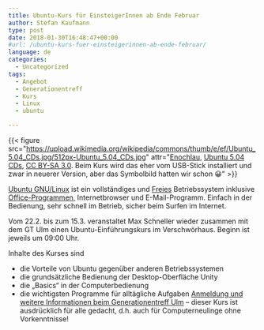 ```yaml
---
title: Ubuntu-Kurs für EinsteigerInnen ab Ende Februar
author: Stefan Kaufmann
type: post
date: 2018-01-30T16:48:47+00:00
#url: /ubuntu-kurs-fuer-einsteigerinnen-ab-ende-februar/
language: de
categories:
  - Uncategorized
tags:
  - Angebot
  - Generationentreff
  - Kurs
  - Linux
  - ubuntu

---
```

{{< figure src="https://upload.wikimedia.org/wikipedia/commons/thumb/e/ef/Ubuntu_5.04_CDs.jpg/512px-Ubuntu_5.04_CDs.jpg" attr="[Enochlau](https://commons.wikimedia.org/wiki/User:Enochlau), [Ubuntu 5.04 CDs](https://commons.wikimedia.org/wiki/File:Ubuntu_5.04_CDs.jpg), [CC BY-SA 3.0](https://creativecommons.org/licenses/by-sa/3.0/legalcode). Beim Kurs wird das eher vom USB-Stick installiert und zwar in neuerer Version, aber das Symbolbild hatten wir schon 😀" >}}

[Ubuntu GNU/Linux][4] ist ein vollständiges und [Freies][5] Betriebssystem inklusive [Office-Programmen,][6] Internetbrowser und E-Mail-Programm. Einfach in der Bedienung, sehr schnell im Betrieb, sicher beim Surfen im Internet.

Vom 22.2. bis zum 15.3. veranstaltet Max Schneller wieder zusammen mit dem GT Ulm einen Ubuntu-Einführungskurs im Verschwörhaus. Beginn ist jeweils um 09:00 Uhr.

Inhalte des Kurses sind

  * die Vorteile von Ubuntu gegenüber anderen Betriebssystemen
  * die grundsätzliche Bedienung der Desktop-Oberfläche Unity
  * die „Basics“ in der Computerbedienung
  * die wichtigsten Programme für alltägliche Aufgaben 
    [Anmeldung und weitere Informationen beim Generationentreff Ulm][7] – dieser Kurs ist ausdrücklich für alle gedacht, d.h. auch für Computerneulinge ohne Vorkenntnisse!</li> </ul>

 [4]: https://de.wikipedia.org/wiki/Ubuntu
 [5]: https://de.wikipedia.org/wiki/Freie_Software
 [6]: https://de.libreoffice.org/
 [7]: http://www.gt-ulm.de/computertraining/

